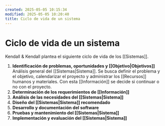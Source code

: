 ```yaml
---
created: 2025-05-05 10:15:34
modified: 2025-05-05 10:20:40
title: Ciclo de vida de un sistema
---
```


# Ciclo de vida de un sistema

Kendall & Kendall plantea el siguiente ciclo de vida de los [[Sistemas]].

1. **Identificación de problemas, oportunidades y [[Objetivo|Objetivos]]**
   Análisis general del [[Sistemas|Sistema]]. Se busca definir el problema y el objetivo, calendarizar el proyecto y administrar los [[Recursos]] humanos y materiales. Con esta [[Información]] se decide si continuar o no con el proyecto.
2. **Determinación de los requerimientos de [[Información]]**
3. **Análisis de las necesidades del [[Sistemas|Sistema]]**
4. **Diseño del [[Sistemas|Sistema]] recomendado**
5. **Desarrollo y documentación del software**
6. **Pruebas y mantenimiento del [[Sistemas|Sistema]]**
7. **Implementación y evaluación del [[Sistemas|Sistema]]**
